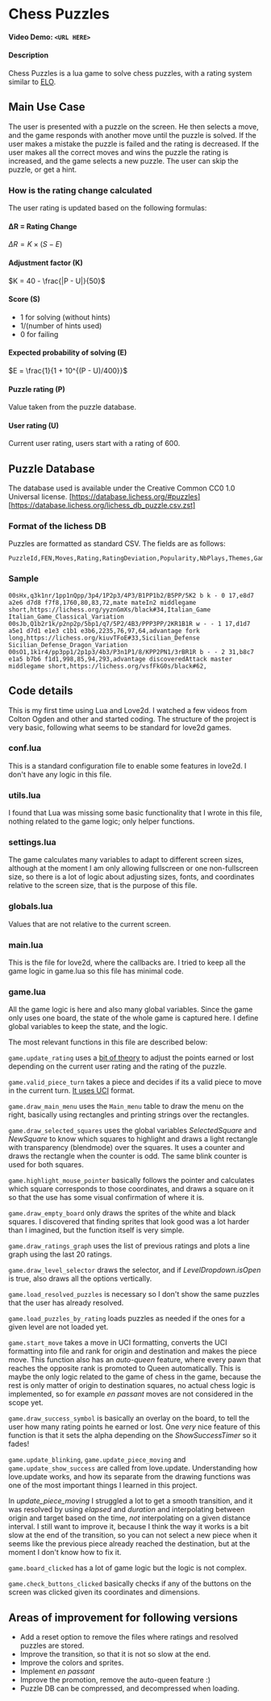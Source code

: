 # Chess Puzzles

#### Video Demo:  `<URL HERE>`

#### Description

Chess Puzzles is a lua game to solve chess puzzles, with a rating system similar to [ELO](https://en.wikipedia.org/wiki/Elo_rating_system).

## Main Use Case

The user is presented with a puzzle on the screen. He then selects a move,
and the game responds with another move until the puzzle is solved. If the user
makes a mistake the puzzle is failed and the rating is decreased. If the user makes
all the correct moves and wins the puzzle the rating is increased, and the game selects a new puzzle. The user can skip the puzzle, or get a hint.

### How is the rating change calculated

The user rating is updated based on the following formulas:

#### ΔR = Rating Change

$\Delta R = K \times (S - E)$

#### Adjustment factor (K)

$K = 40 - \frac{|P - U|}{50}$

#### Score (S)

- 1 for solving (without hints)
- 1/(number of hints used)
- 0 for failing

#### Expected probability of solving (E)

$E = \frac{1}{1 + 10^{(P - U)/400}}$

#### Puzzle rating (P)

Value taken from the puzzle database.

#### User rating (U)

Current user rating, users start with a rating of 600.

## Puzzle Database

The database used is available under the Creative Common CC0 1.0 Universal license.
[https://database.lichess.org/#puzzles]
[https://database.lichess.org/lichess_db_puzzle.csv.zst]

### Format of the lichess DB

Puzzles are formatted as standard CSV. The fields are as follows:

```csv
PuzzleId,FEN,Moves,Rating,RatingDeviation,Popularity,NbPlays,Themes,GameUrl,OpeningTags
```

### Sample

```csv
00sHx,q3k1nr/1pp1nQpp/3p4/1P2p3/4P3/B1PP1b2/B5PP/5K2 b k - 0 17,e8d7 a2e6 d7d8 f7f8,1760,80,83,72,mate mateIn2 middlegame short,https://lichess.org/yyznGmXs/black#34,Italian_Game Italian_Game_Classical_Variation
00sJb,Q1b2r1k/p2np2p/5bp1/q7/5P2/4B3/PPP3PP/2KR1B1R w - - 1 17,d1d7 a5e1 d7d1 e1e3 c1b1 e3b6,2235,76,97,64,advantage fork long,https://lichess.org/kiuvTFoE#33,Sicilian_Defense Sicilian_Defense_Dragon_Variation
00sO1,1k1r4/pp3pp1/2p1p3/4b3/P3n1P1/8/KPP2PN1/3rBR1R b - - 2 31,b8c7 e1a5 b7b6 f1d1,998,85,94,293,advantage discoveredAttack master middlegame short,https://lichess.org/vsfFkG0s/black#62,
```

## Code details

This is my first time using Lua and Love2d. I watched a few videos from Colton Ogden and other and started coding. The structure of the project is very basic, following what seems to be standard for love2d games.

### conf.lua

This is a standard configuration file to enable some features in love2d. I don't have any logic in this file.

### utils.lua

I found that Lua was missing some basic functionality that I wrote in this file, nothing related to the game logic; only helper functions.

### settings.lua

The game calculates many variables to adapt to different screen sizes, although at the moment I am only allowing fullscreen or one non-fullscreen size, so there is a lot of logic about adjusting sizes, fonts, and coordinates relative to the screen size, that is the purpose of this file.

### globals.lua

Values that are not relative to the current screen.

### main.lua

This is the file for love2d, where the callbacks are. I tried to keep all the game logic in game.lua so this file has minimal code.

### game.lua

All the game logic is here and also many global variables. Since the game only uses one board, the state of the whole game is captured here. I define global variables to keep the state, and the logic.

The most relevant functions in this file are described below:

`game.update_rating` uses a [bit of theory](https://en.wikipedia.org/wiki/Elo_rating_system) to adjust the points earned or lost depending on the current user rating and the rating of the puzzle.

`game.valid_piece_turn` takes a piece and decides if its a valid piece to move in the current turn. [It uses UCI](https://en.wikipedia.org/wiki/Universal_Chess_Interface) format.

`game.draw_main_menu` uses the `Main_menu` table to draw the menu on the right, basically using rectangles and printing strings over the rectangles.

`game.draw_selected_squares` uses the global variables _SelectedSquare_ and _NewSquare_ to know which squares to highlight and draws a light rectangle with transparency (blendmode) over the squares. It uses a counter and draws the rectangle when the counter is odd. The same blink counter is used for both squares.

`game.highlight_mouse_pointer` basically follows the pointer and calculates which square corresponds to those coordinates, and draws a square on it so that the use has some visual confirmation of where it is.

`game.draw_empty_board` only draws the sprites of the white and black squares. I discovered that finding sprites that look good was a lot harder than I imagined, but the function itself is very simple.

`game.draw_ratings_graph` uses the list of previous ratings and plots a line graph using the last 20 ratings.

`game.draw_level_selector` draws the selector, and if _LevelDropdown.isOpen_ is true, also draws all the options vertically.

`game.load_resolved_puzzles` is necessary so I don't show the same puzzles that the user has already resolved.

`game.load_puzzles_by_rating` loads puzzles as needed if the ones for a given level are not loaded yet.

`game.start_move` takes a move in UCI formatting, converts the UCI formatting into file and rank for origin and destination and makes the piece move. This function also has an _auto-queen_ feature, where every pawn that reaches the opposite rank is promoted to Queen automatically. This is maybe the only logic related to the game of chess in the game, because the rest is only matter of origin to destination squares, no actual chess logic is implemented, so for example _en passant_ moves are not considered in the scope yet.

`game.draw_success_symbol` is basically an overlay on the board, to tell the user how many rating points he earned or lost. One *very* nice feature of this function is that it sets the alpha depending on the _ShowSuccessTimer_ so it fades!

`game.update_blinking`, `game.update_piece_moving` and `game.update_show_success` are called from love.update. Understanding how love.update works, and how its separate from the drawing functions was one of the most important things I learned in this project. 

In *update_piece_moving* I struggled a lot to get a smooth transition, and it was resolved by using _elapsed_ and _duration_ and interpolating between origin and target based on the time, *not* interpolating on a given distance interval. I still want to improve it, because I think the way it works is a bit slow at the end of the transition, so you can not select a new piece when it seems like the previous piece already reached the destination, but at the moment I don't know how to fix it.

`game.board_clicked` has a lot of game logic but the logic is not complex.

`game.check_buttons_clicked` basically checks if any of the buttons on the screen was clicked given its coordinates and dimensions.

## Areas of improvement for following versions

- Add a reset option to remove the files where ratings and resolved puzzles are stored.
- Improve the transition, so that it is not so slow at the end.
- Improve the colors and sprites.
- Implement _en passant_
- Improve the promotion, remove the auto-queen feature :)
- Puzzle DB can be compressed, and decompressed when loading.
